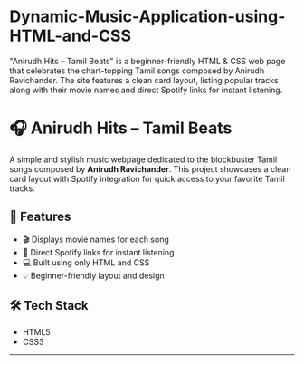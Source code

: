 # Dynamic-Music-Application-using-HTML-and-CSS
"Anirudh Hits – Tamil Beats" is a beginner-friendly HTML &amp; CSS web page that celebrates the chart-topping Tamil songs composed by Anirudh Ravichander. The site features a clean card layout, listing popular tracks along with their movie names and direct Spotify links for instant listening.
# 🎧 Anirudh Hits – Tamil Beats

A simple and stylish music webpage dedicated to the blockbuster Tamil songs composed by **Anirudh Ravichander**. This project showcases a clean card layout with Spotify integration for quick access to your favorite Tamil tracks.

## 🌟 Features

- 🎬 Displays movie names for each song
- 🎵 Direct Spotify links for instant listening
- 💻 Built using only HTML and CSS
- 💡 Beginner-friendly layout and design

## 🛠 Tech Stack

- HTML5
- CSS3

---
